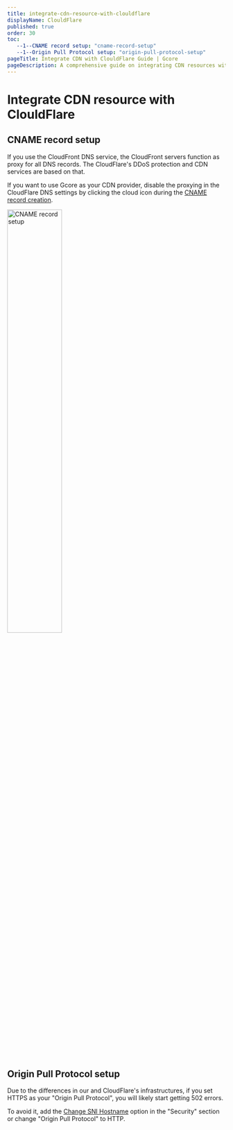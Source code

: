 ```yaml
---
title: integrate-cdn-resource-with-clouldflare
displayName: ClouldFlare
published: true
order: 30
toc:
   --1--CNAME record setup: "cname-record-setup"
   --1--Origin Pull Protocol setup: "origin-pull-protocol-setup"
pageTitle: Integrate CDN with ClouldFlare Guide | Gcore
pageDescription: A comprehensive guide on integrating CDN resources with ClouldFlare CMS to enhance your site's speed and user experience.
---
```

# Integrate CDN resource with ClouldFlare

## CNAME record setup

If you use the CloudFront DNS service, the CloudFront servers function as proxy for all DNS records. The CloudFlare's DDoS protection and CDN services are based on that.

If you want to use Gcore as your CDN provider, disable the proxying in the CloudFlare DNS settings by clicking the cloud icon during the <a href="https://gcore.com/docs/cdn/cdn-resource-options/general/create-and-set-a-custom-domain-for-the-content-delivery-via-cdn" target="_blank">CNAME record creation</a>.

<img src="https://assets.gcore.pro/docs/cdn/getting-started/integrate-cdn-with-cms/integrate-cdn-resource-with-clouldflare/1574936519330.png" alt="CNAME record setup" width="50%">

## Origin Pull Protocol setup

Due to the differences in our and CloudFlare's infrastructures, if you set HTTPS as your "Origin Pull Protocol", you will likely start getting 502 errors. 

To avoid it, add the <a href="https://gcore.com/docs/cdn/cdn-resource-options/security/set-the-hostname-passed-in-sni-requests-to-the-origin-server" target="_blank">Change SNI Hostname</a> option in the "Security" section or change "Origin Pull Protocol" to HTTP.